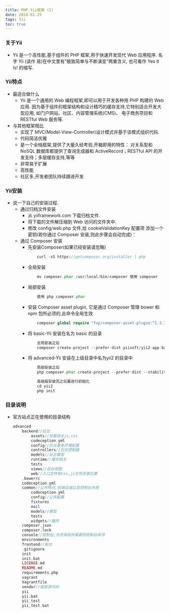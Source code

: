 ```yaml
---
title: PHP_Yii框架 (1)
date: 2018-01-25
tags: Yii
toc: true
---
```


### 关于Yii
- Yii 是一个高性能,基于组件的 PHP 框架,用于快速开发现代 Web 应用程序. 名字 Yii (读作 易)在中文里有“极致简单与不断演变”两重含义, 也可看作 Yes It Is! 的缩写.

### Yii特点
- 最适合做什么
    * Yii 是一个通用的 Web 编程框架,即可以用于开发各种用 PHP 构建的 Web 应用. 因为基于组件的框架结构和设计精巧的缓存支持,它特别适合开发大型应用, 如门户网站、社区、内容管理系统(CMS)、 电子商务项目和 RESTful Web 服务等.
- 与其他框架相比
    * 实现了 MVC(Model-View-Controller)设计模式并基于该模式组织代码.
    * 代码简洁优雅
    * 是一个全栈框架,提供了大量久经考验,开箱即用的特性： 对关系型和 NoSQL 数据库都提供了查询生成器和 ActiveRecord；RESTful API 的开发支持；多层缓存支持,等等
    * 非常易于扩展
    * 高性能
    * 社区多,开发者团队持续跟进开发

<!-- more -->

### Yii安装
- 说一下自己的安装过程.
    * 通过归档文件安装
        * 从 yiiframework.com 下载归档文件.
        * 将下载的文件解压缩到 Web 访问的文件夹中.
        * 修改 config/web.php 文件,给 cookieValidationKey 配置项 添加一个密钥(若你通过 Composer 安装,则此步骤会自动完成)：
    * 通过 Composer 安装
        * 先安装Composer(如果已经安装请忽略) 
            ```php 
                curl -sS https://getcomposer.org/installer | php
            ```
        * 全局安装 
            ```php
                mv composer.phar /usr/local/bin/composer 使用 composer
            ```
        * 局部安装
            ```php
                使用 php composer.phar 
            ```
        * 安装 Composer asset plugin, 它是通过 Composer 管理 bower 和 npm 包所必须的,此命令全局生效 
            ```php
                composer global require "fxp/composer-asset-plugin:^1.3.1"
            ```
        * 将 basic-Yii 安装在名为 basic 的目录
            ```php
                全局安装之后
                composer create-project --prefer-dist yiisoft/yii2-app-basic basic
            ```
        * 将 advanced-Yii 安装在上级目录中名为yii2 的目录中
            ```php
                局部安装之后
                php composer.phar create-project --prefer-dist --stability=dev yiisoft/yii2-app-advanced ../yii2

                高级版安装完之后要进行初始化  
                cd yii2
                php init
            ```

### 目录说明
- 官方站点正在使用的目录结构
    ```php
    advanced
        backend//后台
            assets//加载相关js,css
            codeception.yml
            config//后台基本环境配置
            controllers//后台控制器
            models//后台模型
            runtime//缓存相关
            tests
            views//后台视图
            web//入口文件和css,js文件存放位置
        .bowerrc
        codeception.yml
        common//公共特点,前端后端以及控制台共用
            codeception.yml
            config//公共配置
            fixtures
            mail
            models//模型
            tests
            widgets//插件
        composer.json
        composer.lock
        console//控制台,包含系统所需要的控制台命令
        environments
        frontend//前台
        .gitignore
        init
        init.bat
        LICENSE.md
        README.md
        requirements.php
        vagrant
        Vagrantfile
        vendor//框架源代码
        yii
        yii.bat
        yii_test
        yii_test.bat
    ```